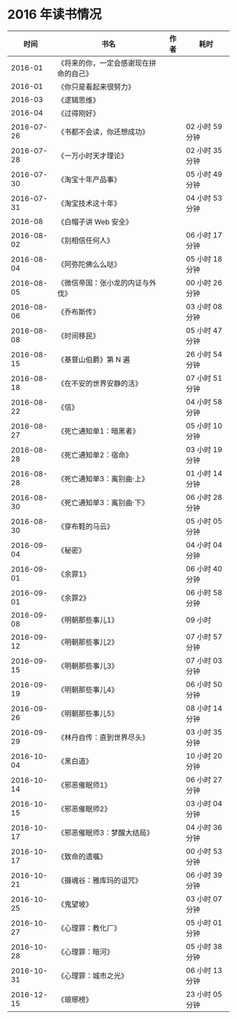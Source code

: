 # 2016 年读书情况

时间 | 书名 | 作者 | 耗时
-----|------|------|-----
2016-01 |《将来的你，一定会感谢现在拼命的自己》 | |
2016-01 |《你只是看起来很努力》 | |
2016-03 |《逻辑思维》 | |
2016-04 |《过得刚好》 | |
2016-07-26 |《书都不会读，你还想成功》 | |  02 小时 59 分钟 |
2016-07-28 |《一万小时天才理论》 | |  02 小时 35 分钟 |
2016-07-30 |《淘宝十年产品事》 | |  05 小时 49 分钟 |
2016-07-31 |《淘宝技术这十年》 | |  04 小时 53 分钟 |
2016-08 |《白帽子讲 Web 安全》 |
2016-08-02 |《别相信任何人》 | |  06 小时 17 分钟 |
2016-08-04 |《阿弥陀佛么么哒》 | |  05 小时 18 分钟 |
2016-08-05 |《微信帝国：张小龙的内证与外伐》 | |  00 小时 26 分钟 |
2016-08-06 |《乔布斯传》 | |  03 小时 08 分钟 |
2016-08-08 |《时间移民》 | |  05 小时 47 分钟 |
2016-08-15 |《基督山伯爵》第 N 遍  | |  26 小时 54 分钟 |
2016-08-18 |《在不安的世界安静的活》 | |  07 小时 51 分钟 |
2016-08-22 |《信》 | |  04 小时 58 分钟 |
2016-08-27 |《死亡通知单1：暗黑者》 | |  05 小时 10 分钟 |
2016-08-28 |《死亡通知单2：宿命》 | |  03 小时 19 分钟 |
2016-08-28 |《死亡通知单3：离别曲·上》 | |  01 小时 14 分钟 |
2016-08-30 |《死亡通知单3：离别曲·下》 | |  06 小时 28 分钟 |
2016-08-30 |《穿布鞋的马云》 | |  05 小时 05 分钟 |
2016-09-04 |《秘密》 | |  04 小时 04 分钟 |
2016-09-01 |《余罪1》 | |  06 小时 40 分钟 |
2016-09-01 |《余罪2》 | |  06 小时 58 分钟 |
2016-09-08 |《明朝那些事儿1》 | |  09 小时 |
2016-09-12 |《明朝那些事儿2》 | |  07 小时 57 分钟 |
2016-09-15 |《明朝那些事儿3》 | |  07 小时 03 分钟 |
2016-09-19 |《明朝那些事儿4》 | |  06 小时 50 分钟 |
2016-09-26 |《明朝那些事儿5》 | |  08 小时 14 分钟 |
2016-09-29 |《林丹自传：直到世界尽头》 | |  03 小时 35 分钟 |
2016-10-04 |《黑白道》 | |  10 小时 20 分钟 |
2016-10-14 |《邪恶催眠师1》 | |  06 小时 27 分钟 |
2016-10-15 |《邪恶催眠师2》 | |  03 小时 04 分钟 |
2016-10-17 |《邪恶催眠师3：梦醒大结局》 | |  04 小时 36 分钟 |
2016-10-17 |《致命的遗嘱》 | |  00 小时 53 分钟 |
2016-10-21 |《摄魂谷：雅库玛的诅咒》 | |  06 小时 39 分钟 |
2016-10-25 |《鬼望坡》 | |  03 小时 07 分钟 |
2016-10-27 |《心理罪：教化厂》 | |  05 小时 01 分钟 |
2016-10-28 |《心理罪：暗河》 | |  05 小时 38 分钟 |
2016-10-31 |《心理罪：城市之光》 | |  06 小时 13 分钟 |
2016-12-15 |《琅琊榜》 | |  23 小时 05 分钟 |
